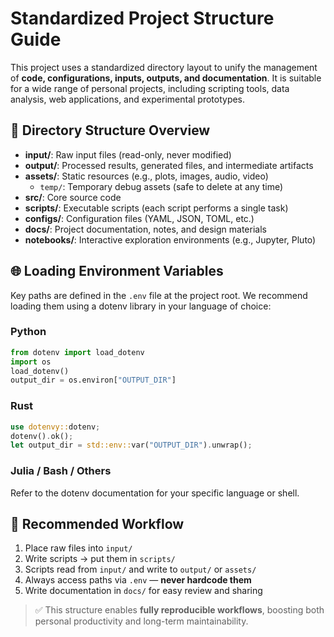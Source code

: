 # Standardized Project Structure Guide

This project uses a standardized directory layout to unify the management of **code, configurations, inputs, outputs, and documentation**. It is suitable for a wide range of personal projects, including scripting tools, data analysis, web applications, and experimental prototypes.

## 📂 Directory Structure Overview

- **input/**: Raw input files (read-only, never modified)
- **output/**: Processed results, generated files, and intermediate artifacts
- **assets/**: Static resources (e.g., plots, images, audio, video)
  - `temp/`: Temporary debug assets (safe to delete at any time)
- **src/**: Core source code
- **scripts/**: Executable scripts (each script performs a single task)
- **configs/**: Configuration files (YAML, JSON, TOML, etc.)
- **docs/**: Project documentation, notes, and design materials
- **notebooks/**: Interactive exploration environments (e.g., Jupyter, Pluto)

## 🌐 Loading Environment Variables

Key paths are defined in the `.env` file at the project root. We recommend loading them using a dotenv library in your language of choice:

### Python

```python
from dotenv import load_dotenv
import os
load_dotenv()
output_dir = os.environ["OUTPUT_DIR"]
```

### Rust

```rust
use dotenvy::dotenv;
dotenv().ok();
let output_dir = std::env::var("OUTPUT_DIR").unwrap();
```

### Julia / Bash / Others

Refer to the dotenv documentation for your specific language or shell.

## 🔄 Recommended Workflow

1. Place raw files into `input/`
2. Write scripts → put them in `scripts/`
3. Scripts read from `input/` and write to `output/` or `assets/`
4. Always access paths via `.env` — **never hardcode them**
5. Write documentation in `docs/` for easy review and sharing

> ✅ This structure enables **fully reproducible workflows**, boosting both personal productivity and long-term maintainability.
